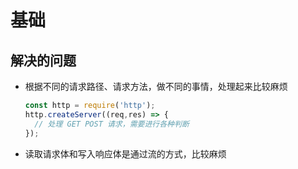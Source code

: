 # 基础

## 解决的问题

*   根据不同的请求路径、请求方法，做不同的事情，处理起来比较麻烦

    ```javascript
    const http = require('http');
    http.createServer((req,res) => {
      // 处理 GET POST 请求，需要进行各种判断
    });
    ```

*   读取请求体和写入响应体是通过流的方式，比较麻烦
